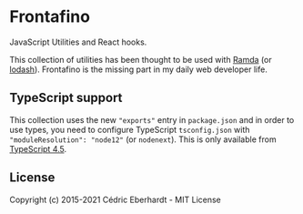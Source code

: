 # Frontafino

JavaScript Utilities and React hooks.

This collection of utilities has been thought to be used with [Ramda](https://ramdajs.com) (or [lodash](https://lodash.com)).
Frontafino is the missing part in my daily web developer life.

## TypeScript support

This collection uses the new `"exports"` entry in `package.json` and in order to use types,
you need to configure TypeScript `tsconfig.json` with `"moduleResolution": "node12"` (or `nodenext`).
This is only available from [TypeScript 4.5](https://devblogs.microsoft.com/typescript/announcing-typescript-4-5-beta/).

## License

Copyright (c) 2015-2021 Cédric Eberhardt - MIT License
